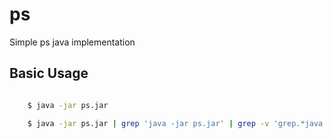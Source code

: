 # ps
Simple ps java implementation

## Basic Usage ##

```bash

    $ java -jar ps.jar

    $ java -jar ps.jar | grep 'java -jar ps.jar' | grep -v 'grep.*java -jar ps.jar'

```

